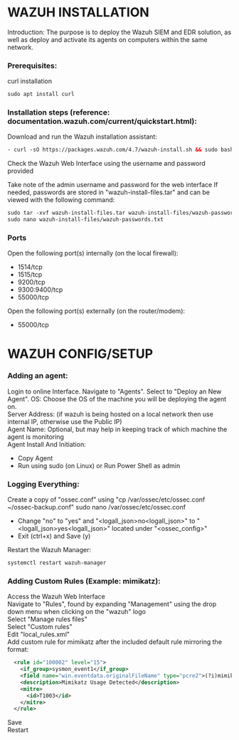 # WAZUH INSTALLATION
Introduction: The purpose is to deploy the Wazuh SIEM and EDR solution, as well as deploy and activate its agents on computers within the same network.

### Prerequisites:
  
  curl installation
  ```xml
  sudo apt install curl
  ```
### Installation steps (reference: documentation.wazuh.com/current/quickstart.html):

  Download and run the Wazuh installation assistant:
  ```xml
  - curl -sO https://packages.wazuh.com/4.7/wazuh-install.sh && sudo bash ./wazuh-install.sh -a -i
  ```
  Check the Wazuh Web Interface using the username and password provided
  
  Take note of the admin username and password for the web interface
  If needed, passwords are stored in "wazuh-install-files.tar" and can be viewed with the following command:
  ```xml
  sudo tar -xvf wazuh-install-files.tar wazuh-install-files/wazuh-passwords.txt
  sudo nano wazuh-install-files/wazuh-passwords.txt
  ```
### Ports
  Open the following port(s) internally (on the local firewall): 
  - 1514/tcp
  - 1515/tcp
  - 9200/tcp
  - 9300:9400/tcp
  - 55000/tcp
  
  Open the following port(s) externally (on the router/modem): 
  - 55000/tcp
 
# WAZUH CONFIG/SETUP

### Adding an agent:<br>
  Login to online Interface.
  Navigate to "Agents".
  Select to "Deploy an New Agent".
  OS: Choose the OS of the machine you will be deploying the agent on.<br>
  Server Address: <IP> (if wazuh is being hosted on a local network then use internal IP, otherwise use the Public IP)<br>
  Agent Name: Optional, but may help in keeping track of which machine the agent is monitoring<br>
  Agent Install And Initiation:<br>
  - Copy Agent
  - Run using sudo (on Linux) or Run Power Shell as admin

### Logging Everything:
  Create a copy of "ossec.conf" using "cp /var/ossec/etc/ossec.conf ~/ossec-backup.conf"
  sudo nano /var/ossec/etc/ossec.conf
  - Change "<logall>no</logall>" to "<logall>yes</logall>" and "<logall_json>no<logall_json>" to "<logall_json>yes<logall_json>" located under "<ossec_config>"
  - Exit (ctrl+x) and Save (y)
  
  Restart the Wazuh Manager:
  ```xml
  systemctl restart wazuh-manager
  ```

### Adding Custom Rules (Example: mimikatz):
  Access the Wazuh Web Interface<br>
  Navigate to "Rules", found by expanding "Management" using the drop down menu when clicking on the "wazuh" logo<br>
  Select "Manage rules files"<br>
  Select "Custom rules"<br>
  Edit "local_rules.xml"<br>
  Add custom rule for mimikatz after the included default rule mirroring the format:<br>
 
```xml
  <rule id="100002" level="15">
    <if_group>sysmon_event1</if_group>
    <field name="win.eventdata.originalFileName" type="pcre2">(?i)mimikatz\.exe</field>
    <description>Mimikatz Usage Detected</description>
    <mitre>
      <id>T1003</id>
    </mitre>
  </rule>
```
  Save<br>
  Restart


